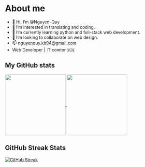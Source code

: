 # About me

- 👋 Hi, I’m @Nguyen-Quy
- 👀 I’m interested in translating and coding.
- 🌱 I’m currently learning python and full-stack web development.
- 💞️ I’m looking to collaborate on web design.
- 📫 [nguyenquy.kb94@gmail.com](mailto:nguyenquy.kb94@gmail.com)
- Web Developer | IT comtor 🇻🇳

## My GitHub stats
<a href="https://github.com/Nguyen-Quy/github-readme-stats">
  <img height=200 align="center" src="https://github-readme-stats.vercel.app/api?username=Nguyen-Quy" />
</a>
<a href="https://github.com/Nguyen-Quy/convoychat">
  <img height=200 align="center" src="https://github-readme-stats.vercel.app/api/top-langs?username=Nguyen-Quy&layout=compact&langs_count=8&card_width=320" />
</a>

## GitHub Streak Stats

[![GitHub Streak](https://github-readme-streak-stats.herokuapp.com?user=Nguyen-Quy&theme=merko&border_radius=10)](https://git.io/streak-stats) 

